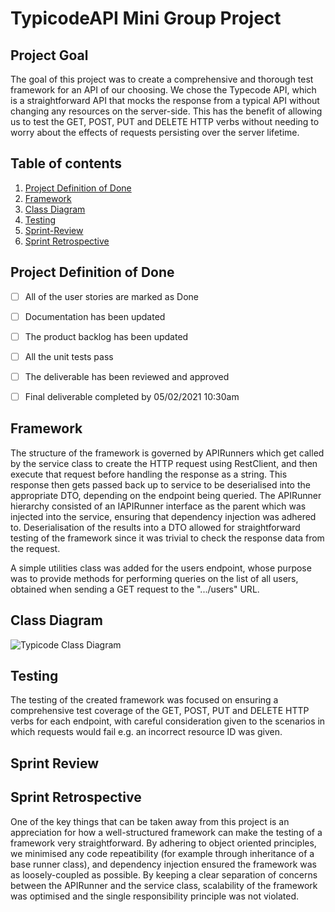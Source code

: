 # TypicodeAPI Mini Group Project
## Project Goal

The goal of this project was to create a comprehensive and thorough test framework for an API of our choosing. We chose the Typecode API, which is a straightforward API that mocks the response from a typical API without changing any resources on the server-side. This has the benefit of allowing us to test the GET, POST, PUT and DELETE HTTP verbs without needing to worry about the effects of requests persisting over the server lifetime.

## Table of contents

1. [Project Definition of Done](#Project-Definition-of-Done)
2. [Framework](#Framework)
3. [Class Diagram](#Class-Diagram)
4. [Testing](#Testing)
5. [Sprint-Review](#Sprint-Review)
6. [Sprint Retrospective](#Sprint-Retrospective)



## Project Definition of Done

- [ ] All of the user stories are marked as Done
- [ ] Documentation has been updated
- [ ] The product backlog has been updated
- [ ] All the unit tests pass
- [ ] The deliverable has been reviewed and approved
- [ ] Final deliverable completed by 05/02/2021 10:30am



## Framework

The structure of the framework is governed by APIRunners which get called by the service class to create the HTTP request using RestClient, and then execute that request before handling the response as a string. This response then gets passed back up to service to be deserialised into the appropriate DTO, depending on the endpoint being queried. The APIRunner hierarchy consisted of an IAPIRunner interface as the parent which was injected into the service, ensuring that dependency injection was adhered to. Deserialisation of the results into a DTO allowed for straightforward testing of the framework since it was trivial to check the response data from the request.

A simple utilities class was added for the users endpoint, whose purpose was to provide methods for performing queries on the list of all users, obtained when sending a GET request to the ".../users" URL.



## Class Diagram

![Typicode Class Diagram](https://github.com/sarkerJ/TypicodeAPI_MiniGroupProject/blob/dev/Images/ClassDiagram.JPG)



## Testing

The testing of the created framework was focused on ensuring a comprehensive test coverage of the GET, POST, PUT and DELETE HTTP verbs for each endpoint, with careful consideration given to the scenarios in which requests would fail e.g. an incorrect resource ID was given.

## Sprint Review

## Sprint Retrospective

One of the key things that can be taken away from this project is an appreciation for how a well-structured framework can make the testing of a framework very straightforward. By adhering to object oriented principles, we minimised any code repeatibility (for example through inheritance of a base runner class), and dependency injection ensured the framework was as loosely-coupled as possible. By keeping a clear separation of concerns between the APIRunner and the service class, scalability of the framework was optimised and the single responsibility principle was not violated.


